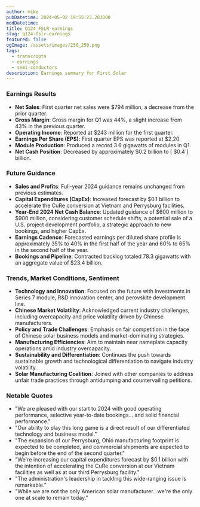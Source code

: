 ```yaml
---
author: mike
pubDatetime: 2024-05-02 19:55:23.283000
modDatetime: 
title: Q124 FSLR earnings
slug: q124-fslr-earnings
featured: false
ogImage: /assets/images/250_250.png
tags:
  - transcripts
  - earnings
  - semi-conductors
description: Earnings summary for First Solar
---
```

### Earnings Results

- **Net Sales**: First quarter net sales were $794 million, a decrease from the prior quarter.
- **Gross Margin**: Gross margin for Q1 was 44%, a slight increase from 43% in the previous quarter.
- **Operating Income**: Reported at $243 million for the first quarter.
- **Earnings Per Share (EPS)**: First quarter EPS was reported at $2.20.
- **Module Production**: Produced a record 3.6 gigawatts of modules in Q1.
- **Net Cash Position**: Decreased by approximately $0.2 billion to [ $0.4 ] billion.

### Future Guidance

- **Sales and Profits**: Full-year 2024 guidance remains unchanged from previous estimates.
- **Capital Expenditures (CapEx)**: Increased forecast by $0.1 billion to accelerate the CuRe conversion at Vietnam and Perrysburg facilities.
- **Year-End 2024 Net Cash Balance**: Updated guidance of $600 million to $900 million, considering customer schedule shifts, a potential sale of a U.S. project development portfolio, a strategic approach to new bookings, and higher CapEx.
- **Earnings Cadence**: Forecasted earnings per diluted share profile is approximately 35% to 40% in the first half of the year and 60% to 65% in the second half of the year.
- **Bookings and Pipeline**: Contracted backlog totaled 78.3 gigawatts with an aggregate value of $23.4 billion.

### Trends, Market Conditions, Sentiment

- **Technology and Innovation**: Focused on the future with investments in Series 7 module, R&D innovation center, and perovskite development line.
- **Chinese Market Volatility**: Acknowledged current industry challenges, including overcapacity and price volatility driven by Chinese manufacturers.
- **Policy and Trade Challenges**: Emphasis on fair competition in the face of Chinese solar business models and market-dominating strategies.
- **Manufacturing Efficiencies**: Aim to maintain near nameplate capacity operations amid industry overcapacity.
- **Sustainability and Differentiation**: Continues the push towards sustainable growth and technological differentiation to navigate industry volatility.
- **Solar Manufacturing Coalition**: Joined with other companies to address unfair trade practices through antidumping and countervailing petitions.

### Notable Quotes

- "We are pleased with our start to 2024 with good operating performance, selective year-to-date bookings... and solid financial performance."
- "Our ability to play this long game is a direct result of our differentiated technology and business model."
- "The expansion of our Perrysburg, Ohio manufacturing footprint is expected to be completed, and commercial shipments are expected to begin before the end of the second quarter."
- "We're increasing our capital expenditures forecast by $0.1 billion with the intention of accelerating the CuRe conversion at our Vietnam facilities as well as at our third Perrysburg facility."
- "The administration's leadership in tackling this wide-ranging issue is remarkable."
- "While we are not the only American solar manufacturer...we're the only one at scale to remain today."
